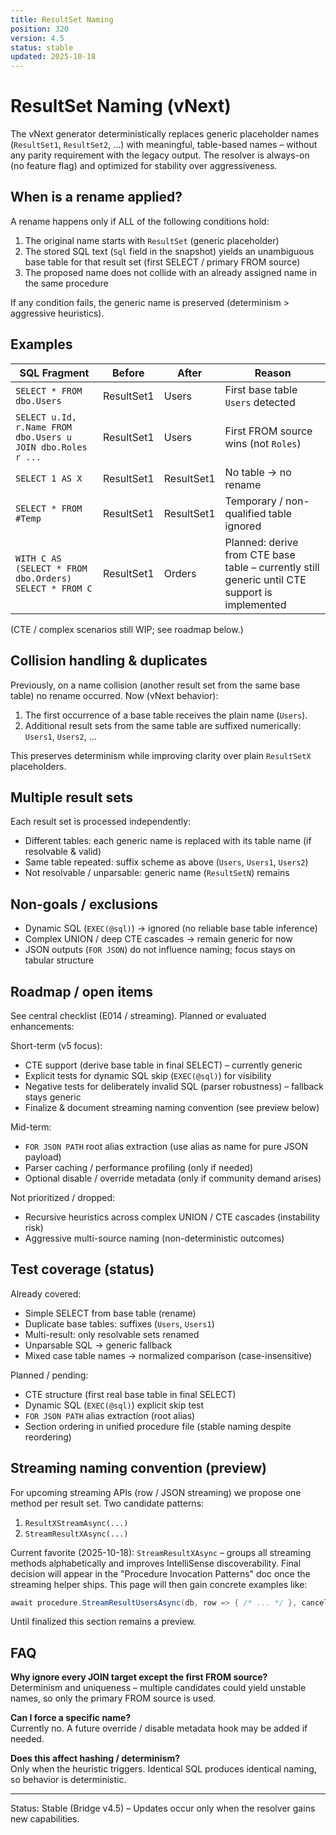 ```yaml
---
title: ResultSet Naming
position: 320
version: 4.5
status: stable
updated: 2025-10-18
---
```


# ResultSet Naming (vNext)

The vNext generator deterministically replaces generic placeholder names (`ResultSet1`, `ResultSet2`, …) with meaningful, table-based names – without any parity requirement with the legacy output. The resolver is always-on (no feature flag) and optimized for stability over aggressiveness.

## When is a rename applied?

A rename happens only if ALL of the following conditions hold:

1. The original name starts with `ResultSet` (generic placeholder)
2. The stored SQL text (`Sql` field in the snapshot) yields an unambiguous base table for that result set (first SELECT / primary FROM source)
3. The proposed name does not collide with an already assigned name in the same procedure

If any condition fails, the generic name is preserved (determinism > aggressive heuristics).

## Examples

| SQL Fragment                                                | Before     | After      | Reason                                                                                         |
| ----------------------------------------------------------- | ---------- | ---------- | ---------------------------------------------------------------------------------------------- |
| `SELECT * FROM dbo.Users`                                   | ResultSet1 | Users      | First base table `Users` detected                                                              |
| `SELECT u.Id, r.Name FROM dbo.Users u JOIN dbo.Roles r ...` | ResultSet1 | Users      | First FROM source wins (not `Roles`)                                                           |
| `SELECT 1 AS X`                                             | ResultSet1 | ResultSet1 | No table → no rename                                                                           |
| `SELECT * FROM #Temp`                                       | ResultSet1 | ResultSet1 | Temporary / non-qualified table ignored                                                        |
| `WITH C AS (SELECT * FROM dbo.Orders) SELECT * FROM C`      | ResultSet1 | Orders     | Planned: derive from CTE base table – currently still generic until CTE support is implemented |

(CTE / complex scenarios still WIP; see roadmap below.)

## Collision handling & duplicates

Previously, on a name collision (another result set from the same base table) no rename occurred. Now (vNext behavior):

1. The first occurrence of a base table receives the plain name (`Users`).
2. Additional result sets from the same table are suffixed numerically: `Users1`, `Users2`, …

This preserves determinism while improving clarity over plain `ResultSetX` placeholders.

## Multiple result sets

Each result set is processed independently:

- Different tables: each generic name is replaced with its table name (if resolvable & valid)
- Same table repeated: suffix scheme as above (`Users`, `Users1`, `Users2`)
- Not resolvable / unparsable: generic name (`ResultSetN`) remains

## Non-goals / exclusions

- Dynamic SQL (`EXEC(@sql)`) → ignored (no reliable base table inference)
- Complex UNION / deep CTE cascades → remain generic for now
- JSON outputs (`FOR JSON`) do not influence naming; focus stays on tabular structure

## Roadmap / open items

See central checklist (E014 / streaming). Planned or evaluated enhancements:

Short-term (v5 focus):

- CTE support (derive base table in final SELECT) – currently generic
- Explicit tests for dynamic SQL skip (`EXEC(@sql)`) for visibility
- Negative tests for deliberately invalid SQL (parser robustness) – fallback stays generic
- Finalize & document streaming naming convention (see preview below)

Mid-term:

- `FOR JSON PATH` root alias extraction (use alias as name for pure JSON payload)
- Parser caching / performance profiling (only if needed)
- Optional disable / override metadata (only if community demand arises)

Not prioritized / dropped:

- Recursive heuristics across complex UNION / CTE cascades (instability risk)
- Aggressive multi-source naming (non-deterministic outcomes)

## Test coverage (status)

Already covered:

- Simple SELECT from base table (rename)
- Duplicate base tables: suffixes (`Users`, `Users1`)
- Multi-result: only resolvable sets renamed
- Unparsable SQL → generic fallback
- Mixed case table names → normalized comparison (case-insensitive)

Planned / pending:

- CTE structure (first real base table in final SELECT)
- Dynamic SQL (`EXEC(@sql)`) explicit skip test
- `FOR JSON PATH` alias extraction (root alias)
- Section ordering in unified procedure file (stable naming despite reordering)

## Streaming naming convention (preview)

For upcoming streaming APIs (row / JSON streaming) we propose one method per result set. Two candidate patterns:

1. `ResultXStreamAsync(...)`
2. `StreamResultXAsync(...)`

Current favorite (2025-10-18): `StreamResultXAsync` – groups all streaming methods alphabetically and improves IntelliSense discoverability. Final decision will appear in the "Procedure Invocation Patterns" doc once the streaming helper ships. This page will then gain concrete examples like:

```csharp
await procedure.StreamResultUsersAsync(db, row => { /* ... */ }, cancellationToken);
```

Until finalized this section remains a preview.

## FAQ

**Why ignore every JOIN target except the first FROM source?**  
Determinism and uniqueness – multiple candidates could yield unstable names, so only the primary FROM source is used.

**Can I force a specific name?**  
Currently no. A future override / disable metadata hook may be added if needed.

**Does this affect hashing / determinism?**  
Only when the heuristic triggers. Identical SQL produces identical naming, so behavior is deterministic.

---

Status: Stable (Bridge v4.5) – Updates occur only when the resolver gains new capabilities.
